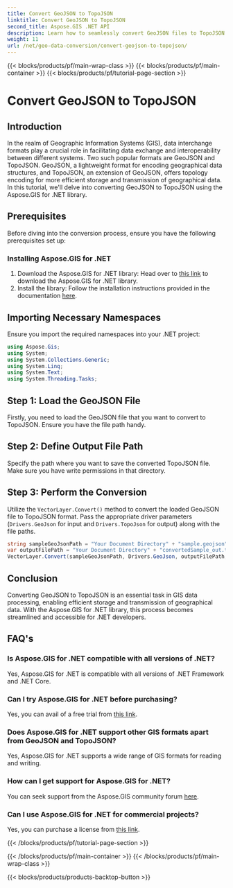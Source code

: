 ```yaml
---
title: Convert GeoJSON to TopoJSON
linktitle: Convert GeoJSON to TopoJSON
second_title: Aspose.GIS .NET API
description: Learn how to seamlessly convert GeoJSON files to TopoJSON format using Aspose.GIS for .NET library. Boost your GIS data processing efficiency.
weight: 11
url: /net/geo-data-conversion/convert-geojson-to-topojson/
---
```


{{< blocks/products/pf/main-wrap-class >}}
{{< blocks/products/pf/main-container >}}
{{< blocks/products/pf/tutorial-page-section >}}

# Convert GeoJSON to TopoJSON

## Introduction
In the realm of Geographic Information Systems (GIS), data interchange formats play a crucial role in facilitating data exchange and interoperability between different systems. Two such popular formats are GeoJSON and TopoJSON. GeoJSON, a lightweight format for encoding geographical data structures, and TopoJSON, an extension of GeoJSON, offers topology encoding for more efficient storage and transmission of geographical data. In this tutorial, we'll delve into converting GeoJSON to TopoJSON using the Aspose.GIS for .NET library.
## Prerequisites
Before diving into the conversion process, ensure you have the following prerequisites set up:
### Installing Aspose.GIS for .NET
1. Download the Aspose.GIS for .NET library: Head over to [this link](https://releases.aspose.com/gis/net/) to download the Aspose.GIS for .NET library.
2. Install the library: Follow the installation instructions provided in the documentation [here](https://reference.aspose.com/gis/net/).

## Importing Necessary Namespaces
Ensure you import the required namespaces into your .NET project:
```csharp
using Aspose.Gis;
using System;
using System.Collections.Generic;
using System.Linq;
using System.Text;
using System.Threading.Tasks;
```

## Step 1: Load the GeoJSON File
Firstly, you need to load the GeoJSON file that you want to convert to TopoJSON. Ensure you have the file path handy.
## Step 2: Define Output File Path
Specify the path where you want to save the converted TopoJSON file. Make sure you have write permissions in that directory.
## Step 3: Perform the Conversion
Utilize the `VectorLayer.Convert()` method to convert the loaded GeoJSON file to TopoJSON format. Pass the appropriate driver parameters (`Drivers.GeoJson` for input and `Drivers.TopoJson` for output) along with the file paths.
```csharp
string sampleGeoJsonPath = "Your Document Directory" + "sample.geojson";
var outputFilePath = "Your Document Directory" + "convertedSample_out.topojson";
VectorLayer.Convert(sampleGeoJsonPath, Drivers.GeoJson, outputFilePath, Drivers.TopoJson);
```

## Conclusion
Converting GeoJSON to TopoJSON is an essential task in GIS data processing, enabling efficient storage and transmission of geographical data. With the Aspose.GIS for .NET library, this process becomes streamlined and accessible for .NET developers.
## FAQ's
### Is Aspose.GIS for .NET compatible with all versions of .NET?
Yes, Aspose.GIS for .NET is compatible with all versions of .NET Framework and .NET Core.
### Can I try Aspose.GIS for .NET before purchasing?
Yes, you can avail of a free trial from [this link](https://releases.aspose.com/).
### Does Aspose.GIS for .NET support other GIS formats apart from GeoJSON and TopoJSON?
Yes, Aspose.GIS for .NET supports a wide range of GIS formats for reading and writing.
### How can I get support for Aspose.GIS for .NET?
You can seek support from the Aspose.GIS community forum [here](https://forum.aspose.com/c/gis/33).
### Can I use Aspose.GIS for .NET for commercial projects?
Yes, you can purchase a license from [this link](https://purchase.aspose.com/buy).

{{< /blocks/products/pf/tutorial-page-section >}}

{{< /blocks/products/pf/main-container >}}
{{< /blocks/products/pf/main-wrap-class >}}

{{< blocks/products/products-backtop-button >}}
